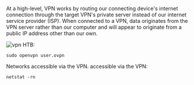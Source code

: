 At a high-level, VPN works by routing our connecting device's internet connection through the target VPN's private 
server instead of our internet service provider (ISP). When connected to a VPN, data originates from the VPN server 
rather than our computer and will appear to originate from a public IP address other than our own.

![vpn](https://academy.hackthebox.com/storage/modules/77/GettingStarted.png)
HTB:
```
sudo openvpn user.ovpn
```
Networks accessible via the VPN. accessible via the VPN:
```
netstat -rn
```